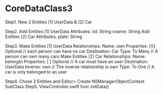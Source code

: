 # CoreDataClass3
Step1. New 2 Entities [1] UserData & [2] Car

Step2. Add Entities [1] UserData Attributes:
           iid: String
           cname: String
       Add Entities [2] Car Attributes:
           plate: String
       
Step3. Make Entities [1] UserData Relationships:
           Name: own
           Properties: [V] Optional  // each person can have no car
           Destination: Car
           Type: To Many // A person can own many cars
       Make Entities [2] Car Relationships:
           Name: belongto
           Properties: [ ] Optional // A car must have an user
           Destination: UserData
           Inverse: own // The inverse relationship is own
           Type: To One // A car is only belonged to an user
           
Step4. Chose 2 Entities and Editor> Create NSManagerObjectContext SubClass
Step5. ViewController.swift 
       func initData()
